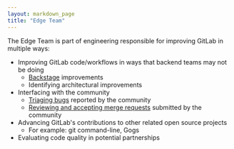```yaml
---
layout: markdown_page
title: "Edge Team"
---
```


The Edge Team is part of engineering responsible for improving GitLab
in multiple ways:

  * Improving GitLab code/workflows in ways that backend teams may not be doing
    * [Backstage](/jobs/specialist/backstage/) improvements
    * Identifying architectural improvements
  * Interfacing with the community
    * [Triaging bugs](/jobs/specialist/issue-triage/) reported by the community
    * [Reviewing and accepting merge requests](/jobs/merge-request-coach/) submitted by the community
  * Advancing GitLab's contributions to other related open source projects
    * For example: git command-line, Gogs
  * Evaluating code quality in potential partnerships
